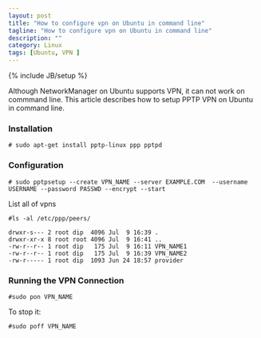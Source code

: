 ```yaml
---
layout: post
title: "How to configure vpn on Ubuntu in command line"
tagline: "How to configure vpn on Ubuntu in command line"
description: ""
category: Linux 
tags: [Ubuntu, VPN ]
---
```

{% include JB/setup %}

Although NetworkManager on Ubuntu supports VPN, it can not work on commmand line. This article describes how to setup 
PPTP VPN on Ubuntu in command line.

### Installation

	# sudo apt-get install pptp-linux ppp pptpd

### Configuration

	# sudo pptpsetup --create VPN_NAME --server EXAMPLE.COM  --username USERNAME --password PASSWD --encrypt --start

List all of vpns

	#ls -al /etc/ppp/peers/
	
	drwxr-s--- 2 root dip  4096 Jul  9 16:39 .
	drwxr-xr-x 8 root root 4096 Jul  9 16:41 ..
	-rw-r--r-- 1 root dip   175 Jul  9 16:11 VPN_NAME1
	-rw-r--r-- 1 root dip   175 Jul  9 16:39 VPN_NAME2
	-rw-r----- 1 root dip  1093 Jun 24 18:57 provider

### Running the VPN Connection

	#sudo pon VPN_NAME

To stop it:

	#sudo poff VPN_NAME
